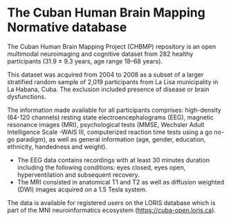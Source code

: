 # The Cuban Human Brain Mapping Normative database

The Cuban Human Brain Mapping Project (CHBMP) repository is
an open multimodal neuroimaging and cognitive dataset from 282 healthy participants (31.9
± 9.3 years, age range 18–68 years). 

This dataset was acquired from 2004 to 2008 as a subset
of a larger stratified random sample of 2,019 participants from La Lisa municipality in La
Habana, Cuba. The exclusion included presence of disease or brain dysfunctions. 

The information made available for all participants comprises: high-density (64-120 channels)
resting state electroencephalograms (EEG), magnetic resonance images (MRI), psychological
tests (MMSE, Wechsler Adult Intelligence Scale -WAIS III, computerized reaction time tests
using a go no-go paradigm), as well as general information (age, gender, education, ethnicity,
handedness and weight). 
  - The EEG data contains recordings with at least 30 minutes duration including the following 
  conditions: eyes closed, eyes open, hyperventilation and subsequent recovery. 
  - The MRI consisted in anatomical T1 and T2 as well as diffusion weighted (DWI)
images acquired on a 1.5 Tesla system. 

The data is available for registered users on the LORIS
database which is part of the MNI neuroinformatics ecosystem (https://cuba-open.loris.ca).
